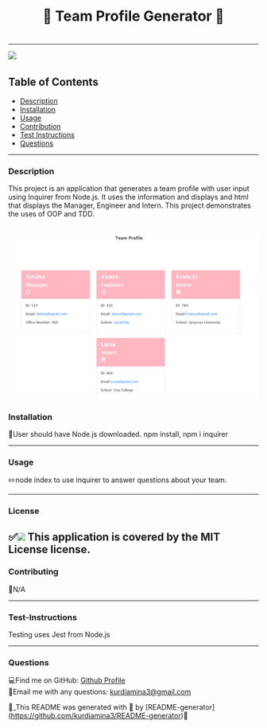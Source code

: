 
  
  # <h1 align="center"> 🌻 Team Profile Generator 🌻 <h1>
  
----

<a href="https://img.shields.io/badge/License-MIT License-blueviolet"><img src="https://img.shields.io/badge/License-MIT License-blueviolet"></a>

## Table of Contents
- [Description](#description)
- [Installation](#installation)
- [Usage](#usage)
- [Contribution](#contribution)
- [Test Instructions](#test-instructions)
- [Questions](#questions)

----

### Description
This project is an application that generates a team profile with user input using Inquirer from Node.js. It uses the information and displays and html that displays the Manager, Engineer and Intern. This project demonstrates the uses of OOP and TDD.

![Screenshot](screenshot.png)
----
### Installation
🔧User should have Node.js downloaded. npm install, npm i inquirer

----
### Usage
✏️node index to use inquirer to answer questions about your team. 

----
### License
✅<a href="https://img.shields.io/badge/License-MIT License-blueviolet"><img src="https://img.shields.io/badge/License-MIT License-blueviolet"></a>
This application is covered by the MIT License license.
----

### Contributing
🤝N/A

----
### Test-Instructions
Testing uses Jest from Node.js

----
### Questions
💻Find me on GitHub: [Github Profile](https://github.com/kurdiamina3)
<br />
📧Email me with any questions: kurdiamina3@gmail.com 
<br />

🌟_This README was generated with 💓 by [README-generator] (https://github.com/kurdiamina3/README-generator)🌟

